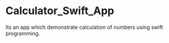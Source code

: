 # Calculator_Swift_App
Its an app which demonstrate calculation of numbers using swift programming. 
